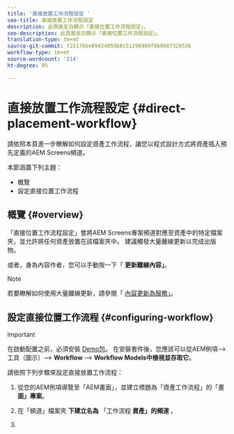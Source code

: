 ```yaml
---
title: '直接放置工作流程設定 '
seo-title: 直接放置工作流程設定
description: 此頁面反白顯示「直接位置工作流程設定」。
seo-description: 此頁面反白顯示「直接位置工作流程設定」。
translation-type: tm+mt
source-git-commit: f25176be89424059b8c51296969f069687328536
workflow-type: tm+mt
source-wordcount: '214'
ht-degree: 0%

---
```



# 直接放置工作流程設定 {#direct-placement-workflow}

請依照本頁進一步瞭解如何設定資產工作流程，讓您以程式設計方式將資產插入預先定義的AEM Screens頻道。

本節涵蓋下列主題：

* 概覽
* 設定直接位置工作流程

## 概覽 {#overview}

「直接位置工作流程設定」會將AEM Screens專案頻道對應至資產中的特定檔案夾，並允許將任何資產放置在該檔案夾中。 建議觸發大量離線更新以完成出版物。

或者，身為內容作者，您可以手動按一下「 **更新離線內容」**。

>[!NOTE]
>
>若要瞭解如何使用大量離線更新，請參閱「 [內容更新為服務」](/help/user-guide/content-update-as-a-service.md)。

## 設定直接位置工作流程 {#configuring-workflow}

>[!IMPORTANT]
>
>在啟動配置之前，必須安裝 [Demo包](https://github.com/godanny86/screens-demo/releases/download/v.0.0.1/screens-demo.all-1.0-SNAPSHOT.zip)。 在安裝套件後，您應該可以從AEM例項—>工具（圖示）—> **Workflow** —> **Workflow Models中檢視並存取它**。

請依照下列步驟來設定直接放置工作流程：

1. 從您的AEM例項導覽至「AEM畫面」，並建立標題為「資產工作流程」的「畫 **面」專案**。

1. 在「頻道」檔案夾 **下建立名為** 「工作流程 **資產」的頻道** 。

1. 
